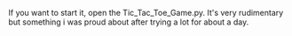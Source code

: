 If you want to start it, open the Tic_Tac_Toe_Game.py. It's very rudimentary but something i was proud about after trying a lot for about a day.

